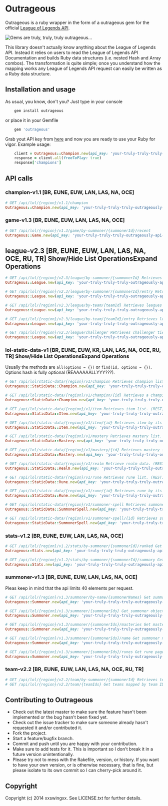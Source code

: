 # Outrageous

Outrageous is a ruby wrapper in the form of a outrageous gem for the official [League of Legends API](https://developer.riotgames.com/).

![Gems are truly, truly, truly outrageous...](http://x1.fjcdn.com/comments/4256386+_35ff0c0c528c84aacf20464730f61b4f.jpg "Gems are truly, truly, truly outrageous...")

This library doesn't actually know anything about the League of Legends API. Instead it relies on users to read the League of Legends API Documentation and builds Ruby data structures (i.e. nested Hash and Array combos). The transformation is quite simple; once you understand how the mapping works any League of Legends API request can easily be written as a Ruby data structure.

## Installation and usage

As usual, you know, don't you? Just type in your console

```bash
	gem install outrageous
```
or place it in your Gemfile

```ruby
	gem 'outrageous'
```
Grab yout API key from [here](https://developer.riotgames.com/) and now you are ready to use your Ruby for vigor. Example usage:

```ruby
	client = Outrageous::Champion.new(api_key: 'your-truly-truly-truly-outrageously-api-key', region: 'euw')
	response = client.all(freeToPlay: true)
	response['champions'] 
```

## API calls

### champion-v1.1 [BR, EUNE, EUW, LAN, LAS, NA, OCE]
	
```ruby
# GET /api/lol/{region}/v1.1/champion
Outrageous::Champion.new(api_key: 'your-truly-truly-truly-outrageously-api-key').all(champData: 'all', locale: 'es_ES')
``` 

### game-v1.3 [BR, EUNE, EUW, LAN, LAS, NA, OCE]

```ruby
# GET /api/lol/{region}/v1.3/game/by-summoner/{summonerId}/recent
Outrageous::Game.new(api_key: 'your-truly-truly-truly-outrageously-api-key').find summoner_id
```

## league-v2.3 [BR, EUNE, EUW, LAN, LAS, NA, OCE, RU, TR] Show/Hide List OperationsExpand Operations

```ruby
# GET /api/lol/{region}/v2.3/league/by-summoner/{summonerId} Retrieves leagues data for summoner, including summoner's teams. (REST)
Outrageous::League.new(api_key: 'your-truly-truly-truly-outrageously-api-key').get_leagues_with_team_by_summoner_id(summoner_id)

# GET /api/lol/{region}/v2.3/league/by-summoner/{summonerId}/entry Retrieves leagues entry data for summoner, including summoner's teams. (REST)
Outrageous::League.new(api_key: 'your-truly-truly-truly-outrageously-api-key').get_leagues_by_summoner_id(summoner_id)

# GET /api/lol/{region}/v2.3/league/by-team/{teamId} Retrieves leagues data for team. (REST)
Outrageous::League.new(api_key: 'your-truly-truly-truly-outrageously-api-key').get_leagues_by_team_id(team_id)

# GET /api/lol/{region}/v2.3/league/by-team/{teamId}/entry Retrieves leagues entry data for team. (REST)
Outrageous::League.new(api_key: 'your-truly-truly-truly-outrageously-api-key').get_leagues_entry_by_team_id(team_id)

# GET /api/lol/{region}/v2.3/league/challenger Retrieves challenger tier leagues. (REST)
Outrageous::League.new(api_key: 'your-truly-truly-truly-outrageously-api-key').get_challenger_info(type)d

```

### lol-static-data-v1 [BR, EUNE, EUW, KR, LAN, LAS, NA, OCE, RU, TR] Show/Hide List OperationsExpand Operations

Usually the methods are ```all(options = {})``` or ```find(id, options = {})```. Options hash is fully optional (REAAAAAALLYYY???).

```ruby
# GET /api/lol/static-data/{region}/v1/champion Retrieves champion list. (REST)
Outrageous::StaticData::Champion.new(api_key: 'your-truly-truly-truly-outrageously-api-key').all(champData: 'all', locale: 'es_ES')

# GET /api/lol/static-data/{region}/v1/champion/{id} Retrieves a champion by its id. (REST)
Outrageous::StaticData::Champion.new(api_key: 'your-truly-truly-truly-outrageously-api-key').find(champion_id, champData: 'all', locale: 'es_ES')

# GET /api/lol/static-data/{region}/v1/item Retrieves item list. (REST)
Outrageous::StaticData::Item.new(api_key: 'your-truly-truly-truly-outrageously-api-key').all(itemData: 'all', locale: 'es_ES')

# GET /api/lol/static-data/{region}/v1/item/{id} Retrieves item by its unique id. (REST)
Outrageous::StaticData::Item.new(api_key: 'your-truly-truly-truly-outrageously-api-key').find(item_id, itemData: 'all', locale: 'es_ES')

# GET /api/lol/static-data/{region}/v1/mastery Retrieves mastery list. (REST)
Outrageous::StaticData::Mastery.new(api_key: 'your-truly-truly-truly-outrageously-api-key').all(masteryListData: 'all', locale: 'es_ES')

# GET /api/lol/static-data/{region}/v1/mastery/{id} Retrieves mastery item by its unique id. (REST)
Outrageous::StaticData::Mastery.new(api_key: 'your-truly-truly-truly-outrageously-api-key').find(summoner_id, masteryListData: 'all', locale: 'es_ES')

# GET /api/lol/static-data/{region}/v1/realm Retrieve realm data. (REST)
Outrageous::StaticData::Realm.new(api_key: 'your-truly-truly-truly-outrageously-api-key').all

# GET /api/lol/static-data/{region}/v1/rune Retrieves rune list. (REST)
Outrageous::StaticData::Rune.new(api_key: 'your-truly-truly-truly-outrageously-api-key').all(runeListData: 'all', locale: 'es_ES')

# GET /api/lol/static-data/{region}/v1/rune/{id} Retrieves rune by its unique id. (REST)
Outrageous::StaticData::Rune.new(api_key: 'your-truly-truly-truly-outrageously-api-key').find(rune_id, runeListData: 'all', locale: 'es_ES')

# GET /api/lol/static-data/{region}/v1/summoner-spell Retrieves summoner spell list. (REST)
Outrageous::StaticData::SummonerSpell.new(api_key: 'your-truly-truly-truly-outrageously-api-key').all(spellData: 'all', locale: 'es_ES')

# GET /api/lol/static-data/{region}/v1/summoner-spell/{id} Retrieves summoner spell by its unique id. (REST)
Outrageous::StaticData::SummonerSpell.new(api_key: 'your-truly-truly-truly-outrageously-api-key').find(summoner_spell_id, spellData: 'all', locale: 'es_ES')
```

### stats-v1.2 [BR, EUNE, EUW, LAN, LAS, NA, OCE]

```ruby
# GET /api/lol/{region}/v1.2/stats/by-summoner/{summonerId}/ranked Get ranked stats by summoner ID. Includes statistics for Twisted Treeline and Summoner's Rift. (REST)
Outrageous::Stats.new(api_key: 'your-truly-truly-truly-outrageously-api-key').player_ranked_by_season(summoner_id, season)

# GET /api/lol/{region}/v1.2/stats/by-summoner/{summonerId}/summary Get player stats summaries by summoner ID. One summary is returned per queue type. (REST)
Outrageous::Stats.new(api_key: 'your-truly-truly-truly-outrageously-api-key').player_summary_by_season(summoner_id, season)

```

### summoner-v1.3 [BR, EUNE, EUW, LAN, LAS, NA, OCE]

Pleas keep in mind that the api limits 40 elements per request.

```ruby
# GET /api/lol/{region}/v1.3/summoner/by-name/{summonerNames} Get summoner objects mapped by standardized summoner name for a given list of summoner names or standardized summoner names (REST)
Outrageous::Summoner.new(api_key: 'your-truly-truly-truly-outrageously-api-key').find_by_names([summoner_name1, summoner_name2, ...])

# GET /api/lol/{region}/v1.3/summoner/{summonerIds} Get summoner objects mapped by summoner ID for a given list of summoner IDs (REST)
Outrageous::Summoner.new(api_key: 'your-truly-truly-truly-outrageously-api-key').find_by_ids([summoner_id1, summoner_id2, ...])   

# GET /api/lol/{region}/v1.3/summoner/{summonerIds}/masteries Get mastery pages mapped by summoner ID for a given list of summoner IDs (REST)
Outrageous::Summoner.new(api_key: 'your-truly-truly-truly-outrageously-api-key').find_masteries([summoner_id1, summoner_id2, ...]) 

# GET /api/lol/{region}/v1.3/summoner/{summonerIds}/name Get summoner names mapped by summoner ID for a given list of summoner IDs (REST)
Outrageous::Summoner.new(api_key: 'your-truly-truly-truly-outrageously-api-key').find_names([summoner_id1, summoner_id2, ...]) 

# GET /api/lol/{region}/v1.3/summoner/{summonerIds}/runes Get rune pages mapped by summoner ID for a given list of summoner IDs (REST)
Outrageous::Summoner.new(api_key: 'your-truly-truly-truly-outrageously-api-key').find_runes([summoner_id1, summoner_id2, ...]) 
```

### team-v2.2 [BR, EUNE, EUW, LAN, LAS, NA, OCE, RU, TR]

```ruby
# GET /api/lol/{region}/v2.2/team/by-summoner/{summonerId} Retrieves teams for given summoner ID. (REST)
# GET /api/lol/{region}/v2.2/team/{teamIds} Get teams mapped by team ID for a given list of team IDs. (REST)
```

## Contributing to Outrageous
 
* Check out the latest master to make sure the feature hasn't been implemented or the bug hasn't been fixed yet.
* Check out the issue tracker to make sure someone already hasn't requested it and/or contributed it.
* Fork the project.
* Start a feature/bugfix branch.
* Commit and push until you are happy with your contribution.
* Make sure to add tests for it. This is important so I don't break it in a future version unintentionally.
* Please try not to mess with the Rakefile, version, or history. If you want to have your own version, or is otherwise necessary, that is fine, but please isolate to its own commit so I can cherry-pick around it.

## Copyright

Copyright (c) 2014 xxswingxx. See LICENSE.txt for
further details.

